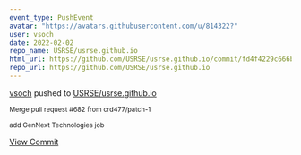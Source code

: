```yaml
---
event_type: PushEvent
avatar: "https://avatars.githubusercontent.com/u/814322?"
user: vsoch
date: 2022-02-02
repo_name: USRSE/usrse.github.io
html_url: https://github.com/USRSE/usrse.github.io/commit/fd4f4229c666b178ac2a126c0472f7e8125eafe8
repo_url: https://github.com/USRSE/usrse.github.io
---
```


<a href='https://github.com/vsoch' target='_blank'>vsoch</a> pushed to <a href='https://github.com/USRSE/usrse.github.io' target='_blank'>USRSE/usrse.github.io</a>

<small>Merge pull request #682 from crd477/patch-1

add GenNext Technologies job</small>

<a href='https://github.com/USRSE/usrse.github.io/commit/fd4f4229c666b178ac2a126c0472f7e8125eafe8' target='_blank'>View Commit</a>